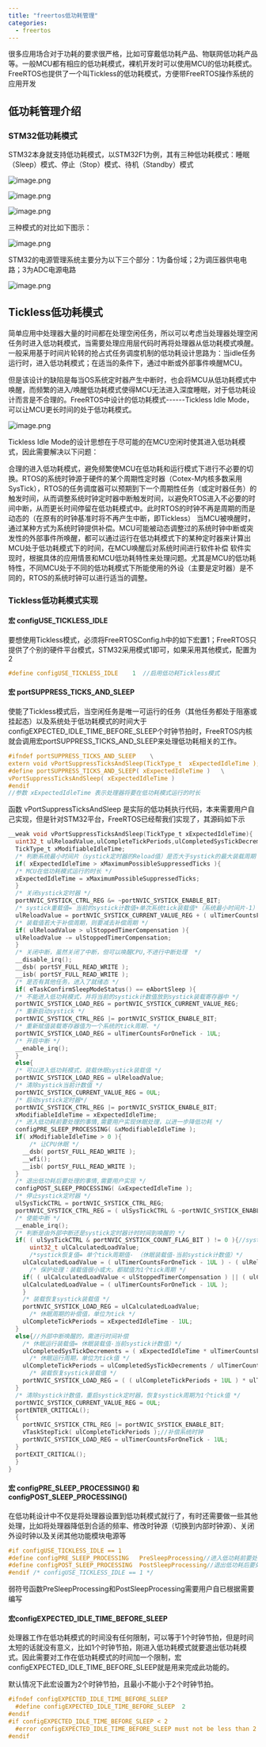 ```yaml
---
title: "freertos低功耗管理"
categories:
  - freertos
---
```


很多应用场合对于功耗的要求很严格，比如可穿戴低功耗产品、物联网低功耗产品等。一般MCU都有相应的低功耗模式，裸机开发时可以使用MCU的低功耗模式。FreeRTOS也提供了一个叫Tickless的低功耗模式，方便带FreeRTOS操作系统的应用开发

## 低功耗管理介绍

### STM32低功耗模式

STM32本身就支持低功耗模式，以STM32F1为例，其有三种低功耗模式：睡眠（Sleep）模式、停止（Stop）模式、待机（Standby）模式

![image.png](../assets/images/image_20250226_212650_171.png)

![image.png](../assets/images/image_20250226_212654_707.png)

![image.png](../assets/images/image_20250226_212659_552.png)

三种模式的对比如下图示：

![image.png](../assets/images/image_20250226_212705_771.png)

STM32的电源管理系统主要分为以下三个部分：1为备份域；2为调压器供电电路；3为ADC电源电路

![image.png](../assets/images/image_20250226_212709_326.png)

## Tickless低功耗模式

简单应用中处理器大量的时间都在处理空闲任务，所以可以考虑当处理器处理空闲任务时进入低功耗模式，当需要处理应用层代码时再将处理器从低功耗模式唤醒。一般采用基于时间片轮转的抢占式任务调度机制的低功耗设计思路为：当idle任务运行时，进入低功耗模式；在适当的条件下，通过中断或外部事件唤醒MCU。

但是该设计的缺陷是每当OS系统定时器产生中断时，也会将MCU从低功耗模式中唤醒，而频繁的进入/唤醒低功耗模式使得MCU无法进入深度睡眠，对于低功耗设计而言是不合理的。FreeRTOS中设计的低功耗模式------Tickless Idle Mode，可以让MCU更长时间的处于低功耗模式。

![image.png](../assets/images/image_20250306_200833_209.png)

Tickless Idle Mode的设计思想在于尽可能的在MCU空闲时使其进入低功耗模式，因此需要解决以下问题：

合理的进入低功耗模式，避免频繁使MCU在低功耗和运行模式下进行不必要的切换。RTOS的系统时钟源于硬件的某个周期性定时器（Cotex-M内核多数采用SysTick），RTOS的任务调度器可以预期到下一个周期性任务（或定时器任务）的触发时间，从而调整系统时钟定时器中断触发时间，以避免RTOS进入不必要的时间中断，从而更长时间停留在低功耗模式中。此时RTOS的时钟不再是周期的而是动态的（在原有的时钟基准时将不再产生中断，即Tickless）
当MCU被唤醒时，通过某种方式为系统时钟提供补偿。MCU可能被动态调整过的系统时钟中断或突发性的外部事件所唤醒，都可以通过运行在低功耗模式下的某种定时器来计算出MCU处于低功耗模式下的时间，在MCU唤醒后对系统时间进行软件补偿
软件实现时，根据具体的应用情景和MCU低功耗特性来处理问题。尤其是MCU的低功耗特性，不同MCU处于不同的低功耗模式下所能使用的外设（主要是定时器）是不同的，RTOS的系统时钟可以进行适当的调整。

### Tickless低功耗模式实现

#### 宏 configUSE\_TICKLESS\_IDLE

要想使用Tickless模式，必须将FreeRTOSConfig.h中的如下宏置1；FreeRTOS只提供了个别的硬件平台模式，STM32采用模式1即可，如果采用其他模式，配置为2

```c
#define configUSE_TICKLESS_IDLE    1  //启用低功耗Tickless模式

```

#### 宏 portSUPPRESS\_TICKS\_AND\_SLEEP

使能了Tickless模式后，当空闲任务是唯一可运行的任务（其他任务都处于阻塞或挂起态）以及系统处于低功耗模式的时间大于configEXPECTED\_IDLE\_TIME\_BEFORE\_SLEEP个时钟节拍时，FreeRTOS内核就会调用宏portSUPPRESS\_TICKS\_AND\_SLEEP来处理低功耗相关的工作。

```c
#ifndef portSUPPRESS_TICKS_AND_SLEEP    \
extern void vPortSuppressTicksAndSleep(TickType_t  xExpectedIdleTime );
#define portSUPPRESS_TICKS_AND_SLEEP( xExpectedIdleTime )   \
vPortSuppressTicksAndSleep( xExpectedIdleTime )
#endif
//参数 xExpectedIdleTime 表示处理器将要在低功耗模式运行的时长

```

函数 vPortSuppressTicksAndSleep 是实际的低功耗执行代码，本来需要用户自己实现，但是针对STM32平台，FreeRTOS已经帮我们实现了，其源码如下示

```c
__weak void vPortSuppressTicksAndSleep(TickType_t xExpectedIdleTime){
  uint32_t ulReloadValue,ulCompleteTickPeriods,ulCompletedSysTickDecrements, ulSysTickCTRL;
  TickType_t xModifiableIdleTime;
  /* 判断系统最小时间片（systick定时器的Reload值）是否大于systick的最大装载周期 */
  if( xExpectedIdleTime > xMaximumPossibleSuppressedTicks ){
  /* MCU在低功耗模式运行的时长 */
  xExpectedIdleTime = xMaximumPossibleSuppressedTicks;
  }
  /* 关闭systick定时器 */
  portNVIC_SYSTICK_CTRL_REG &= ~portNVIC_SYSTICK_ENABLE_BIT;
  /* systick重载值= 当前的systick计数值+单次系统tick装载值*（系统最小时间片-1）*/
  ulReloadValue = portNVIC_SYSTICK_CURRENT_VALUE_REG + ( ulTimerCountsForOneTick * ( xExpectedIdleTime - 1UL ) );
  /* 装载值若大于补偿周期，则要减去补偿周期 */
  if( ulReloadValue > ulStoppedTimerCompensation ){
  ulReloadValue -= ulStoppedTimerCompensation;
  }
  /* 关闭中断，虽然关闭了中断，但可以唤醒CPU,不进行中断处理  */
  __disable_irq();
  __dsb( portSY_FULL_READ_WRITE );
  __isb( portSY_FULL_READ_WRITE );
  /* 是否有其他任务，进入了就绪态 */
  if( eTaskConfirmSleepModeStatus() == eAbortSleep ){
  /* 不能进入低功耗模式，并将当前的systick计数值放到systick装载寄存器中 */
  portNVIC_SYSTICK_LOAD_REG = portNVIC_SYSTICK_CURRENT_VALUE_REG;
  /* 重新启动systick */
  portNVIC_SYSTICK_CTRL_REG |= portNVIC_SYSTICK_ENABLE_BIT;
  /* 重新赋值装载寄存器值为一个系统的tick周期. */
  portNVIC_SYSTICK_LOAD_REG = ulTimerCountsForOneTick - 1UL;
  /* 开启中断 */
  __enable_irq();
  }
  else{
  /* 可以进入低功耗模式，装载休眠systick装载值 */
  portNVIC_SYSTICK_LOAD_REG = ulReloadValue;
  /* 清除systick当前计数值 */
  portNVIC_SYSTICK_CURRENT_VALUE_REG = 0UL;
  /* 启动systick定时器*/
  portNVIC_SYSTICK_CTRL_REG |= portNVIC_SYSTICK_ENABLE_BIT;
  xModifiableIdleTime = xExpectedIdleTime;
  /* 进入低功耗前要处理的事情,需要用户实现休眠处理，以进一步降低功耗 */
  configPRE_SLEEP_PROCESSING( &xModifiableIdleTime );
  if( xModifiableIdleTime > 0 ){
      /* 让CPU休眠 */
    __dsb( portSY_FULL_READ_WRITE );
    __wfi();
    __isb( portSY_FULL_READ_WRITE );
  }
  /* 退出低功耗后要处理的事情,需要用户实现 */
  configPOST_SLEEP_PROCESSING( &xExpectedIdleTime );
  /* 停止systick定时器 */
  ulSysTickCTRL = portNVIC_SYSTICK_CTRL_REG;
  portNVIC_SYSTICK_CTRL_REG = ( ulSysTickCTRL & ~portNVIC_SYSTICK_ENABLE_BIT );
  /* 使能中断 */
  __enable_irq();
  /* 判断是由外部中断还是systick定时器计时时间到唤醒的 */
  if( ( ulSysTickCTRL & portNVIC_SYSTICK_COUNT_FLAG_BIT ) != 0 ){//systick唤醒的
      uint32_t ulCalculatedLoadValue;
      /*systick恢复值= 单个tick周期值- （休眠装载值-当前systick计数值）*/
    ulCalculatedLoadValue = ( ulTimerCountsForOneTick - 1UL ) - ( ulReloadValue - portNVIC_SYSTICK_CURRENT_VALUE_REG );
      /* 保护处理：装载值很小或大，都赋值为1个tick周期 */
    if( ( ulCalculatedLoadValue < ulStoppedTimerCompensation ) || ( ulCalculatedLoadValue > ulTimerCountsForOneTick ) ){
    ulCalculatedLoadValue = ( ulTimerCountsForOneTick - 1UL );
    }
    /* 装载恢复systick装载值 */
    portNVIC_SYSTICK_LOAD_REG = ulCalculatedLoadValue;
      /* 休眠周期的补偿值，单位为tick */
    ulCompleteTickPeriods = xExpectedIdleTime - 1UL;
  }
  else{//外部中断唤醒的，需进行时间补偿
    /* 休眠运行装载值= 休眠装载值-当前systick计数值）*/
    ulCompletedSysTickDecrements = ( xExpectedIdleTime * ulTimerCountsForOneTick ) - portNVIC_SYSTICK_CURRENT_VALUE_REG;
      /* 休眠运行周期，单位为tick值 */
    ulCompleteTickPeriods = ulCompletedSysTickDecrements / ulTimerCountsForOneTick;
      /* 装载恢复systick装载值 */
    portNVIC_SYSTICK_LOAD_REG = ( ( ulCompleteTickPeriods + 1UL ) * ulTimerCountsForOneTick ) - ulCompletedSysTickDecrements;
  }
  /* 清除systick计数值，重启systick定时器，恢复systick周期为1个tick值 */
  portNVIC_SYSTICK_CURRENT_VALUE_REG = 0UL;
  portENTER_CRITICAL();
  {
    portNVIC_SYSTICK_CTRL_REG |= portNVIC_SYSTICK_ENABLE_BIT;
    vTaskStepTick( ulCompleteTickPeriods );//补偿系统时钟
    portNVIC_SYSTICK_LOAD_REG = ulTimerCountsForOneTick - 1UL;
  }
  portEXIT_CRITICAL();
  }
}

```

#### 宏 configPRE\_SLEEP\_PROCESSING() 和 configPOST\_SLEEP\_PROCESSING()

在低功耗设计中不仅是将处理器设置到低功耗模式就行了，有时还需要做一些其他处理，比如将处理器降低到合适的频率、修改时钟源（切换到内部时钟源）、关闭外设时钟以及关闭其他功能模块电源等

```c
#if configUSE_TICKLESS_IDLE == 1 
#define configPRE_SLEEP_PROCESSING   PreSleepProcessing//进入低功耗前要处理的事情
#define configPOST_SLEEP_PROCESSING  PostSleepProcessing//退出低功耗后要处理的事情
#endif /* configUSE_TICKLESS_IDLE == 1 */

```

弱符号函数PreSleepProcessing和PostSleepProcessing需要用户自已根据需要编写

#### 宏configEXPECTED\_IDLE\_TIME\_BEFORE\_SLEEP

处理器工作在低功耗模式的时间没有任何限制，可以等于1个时钟节拍，但是时间太短的话就没有意义，比如1个时钟节拍，刚进入低功耗模式就要退出低功耗模式。因此需要对工作在低功耗模式的时间加一个限制，宏configEXPECTED\_IDLE\_TIME\_BEFORE\_SLEEP就是用来完成此功能的。

默认情况下此宏设置为2个时钟节拍，且最小不能小于2个时钟节拍。

```c
#ifndef configEXPECTED_IDLE_TIME_BEFORE_SLEEP
  #define configEXPECTED_IDLE_TIME_BEFORE_SLEEP  2
#endif
#if configEXPECTED_IDLE_TIME_BEFORE_SLEEP < 2
  #error configEXPECTED_IDLE_TIME_BEFORE_SLEEP must not be less than 2
#endif

```
